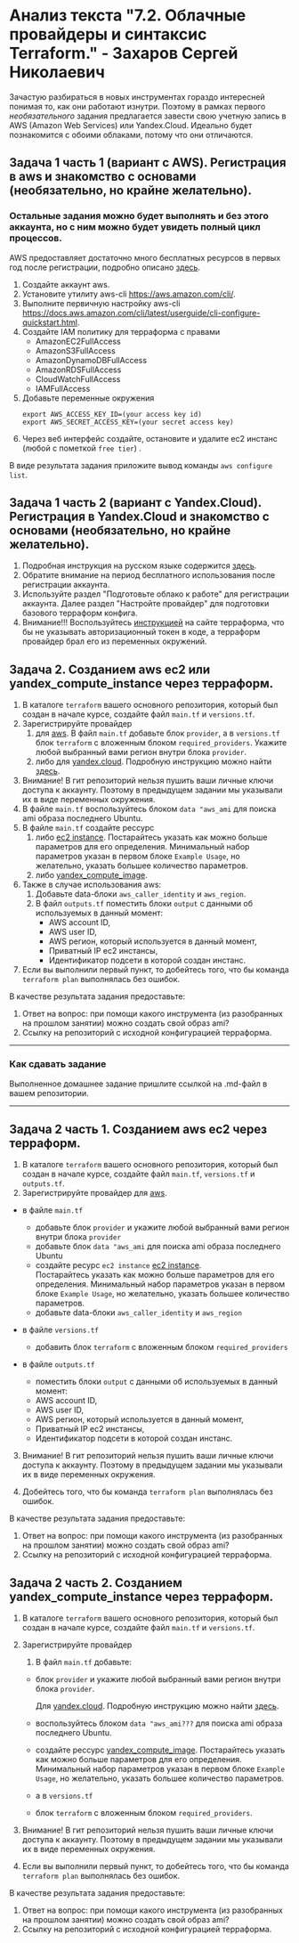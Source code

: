 # Анализ текста "7.2. Облачные провайдеры и синтаксис Terraform." - Захаров Сергей Николаевич

Зачастую разбираться в новых инструментах гораздо интересней понимая то, как они работают изнутри. 
Поэтому в рамках первого *необязательного* задания предлагается завести свою учетную запись в AWS (Amazon Web Services) или Yandex.Cloud.
Идеально будет познакомится с обоими облаками, потому что они отличаются. 

## Задача 1 часть 1 (вариант с AWS). Регистрация в aws и знакомство с основами (необязательно, но крайне желательно).

### Остальные задания можно будет выполнять и без этого аккаунта, но с ним можно будет увидеть полный цикл процессов. 

AWS предоставляет достаточно много бесплатных ресурсов в первых год после регистрации, подробно описано [здесь](https://aws.amazon.com/free/).

1. Создайте аккаунт aws.
1. Установите утилиту aws-cli https://aws.amazon.com/cli/.
1. Выполните первичную настройку aws-сli https://docs.aws.amazon.com/cli/latest/userguide/cli-configure-quickstart.html.
1. Создайте IAM политику для терраформа c правами
    * AmazonEC2FullAccess
    * AmazonS3FullAccess
    * AmazonDynamoDBFullAccess
    * AmazonRDSFullAccess
    * CloudWatchFullAccess
    * IAMFullAccess
1. Добавьте переменные окружения 
    ```
    export AWS_ACCESS_KEY_ID=(your access key id)
    export AWS_SECRET_ACCESS_KEY=(your secret access key)
    ```
1. Через веб интерфейс создайте, остановите и удалите ec2 инстанс (любой с пометкой `free tier`) . 

В виде результата задания приложите вывод команды `aws configure list`.

## Задача 1 часть 2 (вариант с Yandex.Cloud). Регистрация в Yandex.Cloud и знакомство с основами (необязательно, но крайне желательно).

1. Подробная инструкция на русском языке содержится [здесь](https://cloud.yandex.ru/docs/solutions/infrastructure-management/terraform-quickstart).
2. Обратите внимание на период бесплатного использования после регистрации аккаунта. 
3. Используйте раздел "Подготовьте облако к работе" для регистрации аккаунта. Далее раздел "Настройте провайдер" для подготовки
базового терраформ конфига.
4. Внимание!!! Воспользуйтесь [инструкцией](https://registry.terraform.io/providers/yandex-cloud/yandex/latest/docs) на сайте терраформа, что бы 
не указывать авторизационный токен в коде, а терраформ провайдер брал его из переменных окружений.

## Задача 2. Созданием aws ec2 или yandex_compute_instance через терраформ. 

1. В каталоге `terraform` вашего основного репозитория, который был создан в начале курсе, создайте файл `main.tf` и `versions.tf`.
2. Зарегистрируйте провайдер 
   1. для [aws](https://registry.terraform.io/providers/hashicorp/aws/latest/docs). В файл `main.tf` добавьте
   блок `provider`, а в `versions.tf` блок `terraform` с вложенным блоком `required_providers`. Укажите любой выбранный вами регион 
   внутри блока `provider`.
   2. либо для [yandex.cloud](https://registry.terraform.io/providers/yandex-cloud/yandex/latest/docs). Подробную инструкцию можно найти 
   [здесь](https://cloud.yandex.ru/docs/solutions/infrastructure-management/terraform-quickstart).
3. Внимание! В гит репозиторий нельзя пушить ваши личные ключи доступа к аккаунту. Поэтому в предыдущем задании мы указывали
их в виде переменных окружения. 
4. В файле `main.tf` воспользуйтесь блоком `data "aws_ami` для поиска ami образа последнего Ubuntu.  
5. В файле `main.tf` создайте рессурс 
   1. либо [ec2 instance](https://registry.terraform.io/providers/hashicorp/aws/latest/docs/resources/instance).
   Постарайтесь указать как можно больше параметров для его определения. Минимальный набор параметров указан в первом блоке 
   `Example Usage`, но желательно, указать большее количество параметров.
   2. либо [yandex_compute_image](https://registry.terraform.io/providers/yandex-cloud/yandex/latest/docs/resources/compute_image).
6. Также в случае использования aws:
   1. Добавьте data-блоки `aws_caller_identity` и `aws_region`.
   2. В файл `outputs.tf` поместить блоки `output` с данными об используемых в данный момент: 
       * AWS account ID,
       * AWS user ID,
       * AWS регион, который используется в данный момент, 
       * Приватный IP ec2 инстансы,
       * Идентификатор подсети в которой создан инстанс.  
7. Если вы выполнили первый пункт, то добейтесь того, что бы команда `terraform plan` выполнялась без ошибок. 


В качестве результата задания предоставьте:
1. Ответ на вопрос: при помощи какого инструмента (из разобранных на прошлом занятии) можно создать свой образ ami?
1. Ссылку на репозиторий с исходной конфигурацией терраформа.  
 
---

### Как cдавать задание

Выполненное домашнее задание пришлите ссылкой на .md-файл в вашем репозитории.

---

## Задача 2 часть 1. Созданием aws ec2 через терраформ. 

1. В каталоге ` terraform ` вашего основного репозитория, который был создан в начале курсе, создайте файл `main.tf`, `versions.tf` и `outputs.tf`.
2. Зарегистрируйте провайдер для [aws](https://registry.terraform.io/providers/hashicorp/aws/latest/docs). 
  - в файле ` main.tf ` 
    - добавьте блок ` provider ` и укажите любой выбранный вами регион внутри блока ` provider `
    - добавьте  блок `data "aws_ami` для поиска ami образа последнего Ubuntu
    - создайте ресурс ` ec2 instance ` [ec2 instance](https://registry.terraform.io/providers/hashicorp/aws/latest/docs/resources/instance).    
    Постарайтесь указать как можно больше параметров для его определения. Минимальный набор параметров указан в первом блоке 
   `Example Usage`, но желательно, указать большее количество параметров.
    - добавьте data-блоки ` aws_caller_identity ` и ` aws_region `
     
     
  - в файле `versions.tf` 
    - добавить блок `terraform` с вложенным блоком `required_providers`

  - в файле `outputs.tf` 
    - поместить блоки `output` с данными об используемых в данный момент: 
     * AWS account ID,
     * AWS user ID,
     * AWS регион, который используется в данный момент, 
     * Приватный IP ec2 инстансы,
     * Идентификатор подсети в которой создан инстанс. 


3. Внимание! В гит репозиторий нельзя пушить ваши личные ключи доступа к аккаунту. Поэтому в предыдущем задании мы указывали
их в виде переменных окружения. 

7. Добейтесь того, что бы команда ` terraform plan ` выполнялась без ошибок. 


В качестве результата задания предоставьте:
1. Ответ на вопрос: при помощи какого инструмента (из разобранных на прошлом занятии) можно создать свой образ ami?
1. Ссылку на репозиторий с исходной конфигурацией терраформа.  

## Задача 2 часть 2. Созданием yandex_compute_instance через терраформ. 

1. В каталоге `terraform` вашего основного репозитория, который был создан в начале курсе, создайте файл `main.tf` и `versions.tf`.
2. Зарегистрируйте провайдер 
   1. В файл `main.tf` добавьте:
    - блок `provider` и укажите любой выбранный вами регион внутри блока `provider`.
      
      Для [yandex.cloud](https://registry.terraform.io/providers/yandex-cloud/yandex/latest/docs). 
      Подробную инструкцию можно найти [здесь](https://cloud.yandex.ru/docs/solutions/infrastructure-management/terraform-quickstart).
    - воспользуйтесь блоком `data "aws_ami???` для поиска ami образа последнего Ubuntu.  
    - создайте рессурс  [yandex_compute_image](https://registry.terraform.io/providers/yandex-cloud/yandex/latest/docs/resources/compute_image). Постарайтесь указать как можно больше параметров для его определения. Минимальный набор параметров указан в первом блоке 
   `Example Usage`, но желательно, указать большее количество параметров.
   
   
   - а в `versions.tf` 
    - блок `terraform` с вложенным блоком `required_providers`.
   
3. Внимание! В гит репозиторий нельзя пушить ваши личные ключи доступа к аккаунту. Поэтому в предыдущем задании мы указывали
их в виде переменных окружения. 

4. Если вы выполнили первый пункт, то добейтесь того, что бы команда `terraform plan` выполнялась без ошибок. 


В качестве результата задания предоставьте:
1. Ответ на вопрос: при помощи какого инструмента (из разобранных на прошлом занятии) можно создать свой образ ami?
1. Ссылку на репозиторий с исходной конфигурацией терраформа.  
